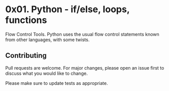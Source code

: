 # 0x01. Python - if/else, loops, functions

Flow Control Tools. Python uses the usual flow control statements known from other languages, with some twists.

## Contributing
Pull requests are welcome. For major changes, please open an issue first to discuss what you would like to change.

Please make sure to update tests as appropriate.
